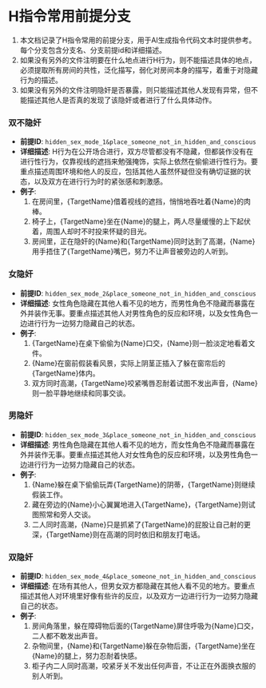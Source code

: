 # H指令常用前提分支

1. 本文档记录了H指令常用的前提分支，用于AI生成指令代码文本时提供参考。每个分支包含分支名、分支前提id和详细描述。
2. 如果没有另外的文件注明要在什么地点进行H行为，则不能描述具体的地点，必须提取所有房间的共性，泛化描写，弱化对房间本身的描写，着重于对隐藏行为的描述。
3. 如果没有另外的文件注明隐奸是否暴露，则只能描述其他人发现有异常，但不能描述其他人是否真的发现了该隐奸或者进行了什么具体动作。

### 双不隐奸
- **前提ID**: `hidden_sex_mode_1&place_someone_not_in_hidden_and_conscious`
- **详细描述**: H行为在公开场合进行，双方尽管都没有不隐藏，但都装作没有在进行性行为，仅靠视线的遮挡来勉强掩饰，实际上依然在偷偷进行性行为。要重点描述周围环境和他人的反应，包括其他人虽然怀疑但没有确切证据的状态，以及双方在进行行为时的紧张感和刺激感。
- **例子**:
  1. 在房间里，{TargetName}借着视线的遮挡，悄悄地吞吐着{Name}的肉棒。
  2. 椅子上，{TargetName}坐在{Name}的腿上，两人尽量缓慢的上下起伏着，周围人却时不时投来怀疑的目光。
  3. 房间里，正在隐奸的{Name}和{TargetName}同时达到了高潮，{Name}用手捂住了{TargetName}嘴巴，努力不让声音被旁边的人听到。

### 女隐奸
- **前提ID**: `hidden_sex_mode_2&place_someone_not_in_hidden_and_conscious`
- **详细描述**: 女性角色隐藏在其他人看不见的地方，而男性角色不隐藏而暴露在外并装作无事。要重点描述其他人对男性角色的反应和环境，以及女性角色一边进行行为一边努力隐藏自己的状态。
- **例子**:
  1. {TargetName}在桌下偷偷为{Name}口交，{Name}则一脸淡定地看着文件。
  2. {Name}在窗前假装看风景，实际上阴茎正插入了躲在窗帘后的{TargetName}体内。
  3. 双方同时高潮，{TargetName}咬紧嘴唇忍耐着试图不发出声音，{Name}则一脸平静地继续和同事交谈。

### 男隐奸
- **前提ID**: `hidden_sex_mode_3&place_someone_not_in_hidden_and_conscious`
- **详细描述**: 男性角色隐藏在其他人看不见的地方，而女性角色不隐藏而暴露在外并装作无事。要重点描述其他人对女性角色的反应和环境，以及男性角色一边进行行为一边努力隐藏自己的状态。
- **例子**:
  1. {Name}躲在桌下偷偷玩弄{TargetName}的阴蒂，{TargetName}则继续假装工作。
  2. 藏在旁边的{Name}小心翼翼地进入{TargetName}，{TargetName}则试图照常和旁人交谈。
  3. 二人同时高潮，{Name}只是抓紧了{TargetName}的屁股让自己射的更深，{TargetName}则在高潮的同时依旧和朋友打电话。

### 双隐奸
- **前提ID**: `hidden_sex_mode_4&place_someone_not_in_hidden_and_conscious`
- **详细描述**: 在场有其他人，但男女双方都隐藏在其他人看不见的地方。要重点描述其他人对环境里好像有些许的反应，以及双方一边进行行为一边努力隐藏自己的状态。
- **例子**:
  1. 房间角落里，躲在障碍物后面的{TargetName}屏住呼吸为{Name}口交，二人都不敢发出声音。
  2. 杂物间里，{Name}和{TargetName}躲在杂物后面，{TargetName}坐在{Name}的腿上，努力忍耐着快感。
  3. 柜子内二人同时高潮，咬紧牙关不发出任何声音，不让正在外面换衣服的别人听到。